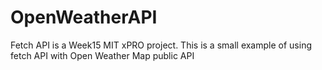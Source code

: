 # OpenWeatherAPI
Fetch API is a Week15 MIT xPRO project. This is a small example of using fetch API with Open Weather Map public API
